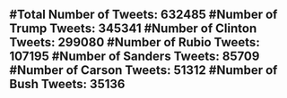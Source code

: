 #Total Number of Tweets: 632485 
#Number of Trump Tweets: 345341
#Number of Clinton Tweets: 299080
#Number of Rubio Tweets: 107195
#Number of Sanders Tweets: 85709
#Number of Carson Tweets: 51312
#Number of Bush Tweets: 35136
---
